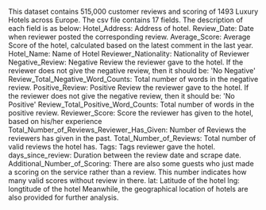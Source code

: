 This dataset contains 515,000 customer reviews and scoring of 1493 Luxury Hotels across Europe.
The csv file contains 17 fields. The description of each field is as below:
Hotel_Address: Address of hotel.
Review_Date: Date when reviewer posted the corresponding review.
Average_Score: Average Score of the hotel, calculated based on the latest comment in the last year.
Hotel_Name: Name of Hotel
Reviewer_Nationality: Nationality of Reviewer
Negative_Review: Negative Review the reviewer gave to the hotel. If the reviewer does not give the negative review, then it should be: 'No Negative'
Review_Total_Negative_Word_Counts: Total number of words in the negative review.
Positive_Review: Positive Review the reviewer gave to the hotel. If the reviewer does not give the negative review, then it should be: 'No Positive'
Review_Total_Positive_Word_Counts: Total number of words in the positive review.
Reviewer_Score: Score the reviewer has given to the hotel, based on his/her experience
Total_Number_of_Reviews_Reviewer_Has_Given: Number of Reviews the reviewers has given in the past.
Total_Number_of_Reviews: Total number of valid reviews the hotel has.
Tags: Tags reviewer gave the hotel.
days_since_review: Duration between the review date and scrape date.
Additional_Number_of_Scoring: There are also some guests who just made a scoring on the service rather than a review. This number indicates how many valid scores without review in there.
lat: Latitude of the hotel
lng: longtitude of the hotel
Meanwhile, the geographical location of hotels are also provided for further analysis.

